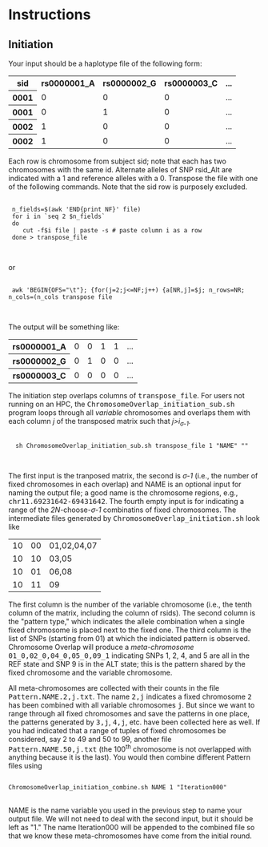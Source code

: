 <h1>Instructions</h1>

<h2>Initiation</h2>

<p>Your input should be a haplotype file of the following form:</p>

<table>
  <tr>
    <th>sid</th>
    <th>rs0000001_A</th>
    <th>rs0000002_G</th>
    <th>rs0000003_C</th>
    <th>...</th>
  </tr>
  <tr>
    <th>0001</th>
    <td>0</td>
    <td>0</td>
    <td>0</td>
    <td>...</td>
  </tr>
  <tr>
    <th>0001</th>
    <td>0</td>
    <td>1</td>
    <td>0</td>
    <td>...</td>
  </tr>
  <tr>
    <th>0002</th>
    <td>1</td>
    <td>0</td>
    <td>0</td>
    <td>...</td>
  </tr>
  <tr>
    <th>0002</th>
    <td>1</td>
    <td>0</td>
    <td>0</td>
    <td>...</td>
  </tr>
 </table>
 
 <p>Each row is chromosome from subject sid; note that each has two chromosomes with the same id.  Alternate alleles of SNP </kbd>rsid_Alt</kbd> are indicated with a 1 and reference alleles with a 0.  Transpose the file with one of the following commands.  Note that the sid row is purposely excluded.</p>
 
 <pre>
 <code>
 n_fields=$(awk 'END{print NF}' file)
 for i in `seq 2 $n_fields`
 do
    cut -f$i file | paste -s # paste column i as a row
 done > transpose_file
 </code>
 </pre>
 
 or
 
 <pre>
 <code>
 awk 'BEGIN{OFS="\t"}; {for(j=2;j<=NF;j++) {a[NR,j]=$j; n_rows=NR; n_cols=(n_cols<NF?NF:n_cols)} } END{for (j=2;j<=n_cols;j++) {for (i=1;i<=n_rows;i++) {printf "%s%s",a[i,j],(i==n_rows?"\n":"\t")} } }' file > transpose file
 </code>
 </pre>
 
 The output will be something like:
 
 <table>
  <tr>
    <th>rs0000001_A</th>
    <td>0</td>
    <td>0</td>
    <td>1</td>
    <td>1</td>
    <td>...</td>
  </tr>
  <tr>
    <th>rs0000002_G</th>
    <td>0</td>
    <td>1</td>
    <td>0</td>
    <td>0</td>
    <td>...</td>
  </tr>
  <tr>
    <th>rs0000003_C</th>
    <td>0</td>
    <td>0</td>
    <td>0</td>
    <td>0</td>
    <td>...</td>
  </tr>
 </table>
 
 <p>The initiation step overlaps columns of <kbd>transpose_file</kbd>.  For users not running on an HPC, the <kbd>ChromosomeOverlap_initiation_sub.sh</kbd> program loops through all <i>variable</i> chromosomes and overlaps them with each column <var>j</var> of the transposed matrix such that <var>j>i<sub>&sigma;-1</sub>.</p>
  
  <pre>
  <code>
  sh ChromosomeOverlap_initiation_sub.sh transpose_file 1 "NAME" ""
  </code>
  </pre>
  
  <p>The first input is the tranposed matrix, the second is <var>&sigma;-1</var> (i.e., the number of fixed chromosomes in each overlap) and NAME is an optional input for naming the output file; a good name is the chromosome regions, e.g., <kbd>chr11.69231642-69431642</kbd>.  The fourth empty input is for indicating a range of the <var>2N</var>-choose-<var>&sigma;-1</var> combinatins of fixed chromosomes.  The intermediate files generated by <kbd>ChromosomeOverlap_initiation.sh</kbd> look like </p>
  
  <table>
    <tr>
      <td>10</td>
      <td>00</td>
      <td>01,02,04,07</td>
    </tr>
    <tr>
      <td>10</td>
      <td>10</td>
      <td>03,05</td>
    </tr>
    <tr>
      <td>10</td>
      <td>01</td>
      <td>06,08</td>
    </tr>
    <tr>
      <td>10</td>
      <td>11</td>
      <td>09</td>
    </tr>
   </table>
    
<p>The first column is the number of the variable chromosome (i.e., the tenth column of the matrix, including the column of rsids).  The second column is the "pattern type," which indicates the allele combination when a single fixed chromosome is placed next to the fixed one.  The third column is the list of SNPs (starting from 01) at which the indiciated pattern is observed.  Chromosome Overlap will produce a <i>meta-chromosome</i> <kbd>01_0,02_0,04_0,05_0,09_1</kbd> indicating SNPs 1, 2, 4, and 5 are all in the REF state and SNP 9 is in the ALT state; this is the pattern shared by the fixed chromosome and the variable chromosome.</p>

<p>All meta-chromosomes are collected with their counts in the file <kbd>Pattern.NAME.2,j.txt</kbd>. The name <kbd>2,j</kbd> indicates a fixed chromosome <kbd>2</kbd> has been combined with all variable chromosomes <kbd>j</kbd>.  But since we want to range through all fixed chromosomes and save the patterns in one place, the patterns generated by <kbd>3,j</kbd>, <kbd>4,j</kbd>, etc. have been collected here as well.  If you had indicated that a range of tuples of fixed chromosomes be considered, say 2 to 49 and 50 to 99, another file <kbd>Pattern.NAME.50,j.txt</kbd> (the 100<sup>th</sup> chromosome is not overlapped with anything because it is the last).  You would then combine different Pattern files using</p>

<pre>
<code>
ChromosomeOverlap_initiation_combine.sh NAME 1 "Iteration000"
</code>
</pre>

NAME is the name variable you used in the previous step to name your output file.  We will not need to deal with the second input, but it should be left as "1."  The name Iteration000 will be appended to the combined file so that we know these meta-chromosomes have come from the initial round.    
